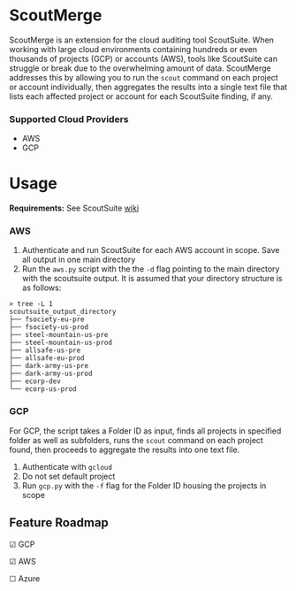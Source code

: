 # ScoutMerge
ScoutMerge is an extension for the cloud auditing tool ScoutSuite. When working with large cloud environments containing hundreds or even thousands of projects (GCP) or accounts (AWS), tools like ScoutSuite can struggle or break due to the overwhelming amount of data. ScoutMerge addresses this by allowing you to run the `scout` command on each project or account individually, then aggregates the results into a single text file that lists each affected project or account for each ScoutSuite finding, if any.

### Supported Cloud Providers
- AWS
- GCP

# Usage
**Requirements:** See ScoutSuite [wiki](https://github.com/nccgroup/ScoutSuite/wiki/Setup)

### AWS
1. Authenticate and run ScoutSuite for each AWS account in scope. Save all output in one main directory
2. Run the `aws.py` script with the the `-d` flag pointing to the main directory with the scoutsuite output. It is assumed that your directory structure is as follows:

```
> tree -L 1
scoutsuite_output_directory
├── fsociety-eu-pre
├── fsociety-us-prod
├── steel-mountain-us-pre
├── steel-mountain-us-prod
├── allsafe-us-pre
├── allsafe-eu-prod
├── dark-army-us-pre
├── dark-army-us-prod
├── ecorp-dev
└── ecorp-us-prod
```

### GCP
For GCP, the script takes a Folder ID as input, finds all projects in specified folder as well as subfolders, runs the `scout` command on each project found, then proceeds to aggregate the results into one text file.
1. Authenticate with `gcloud`
2. Do not set default project
3. Run `gcp.py` with the `-f` flag for the Folder ID housing the projects in scope

## Feature Roadmap
&#9745; GCP

&#9745; AWS

&#9744; Azure